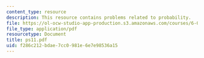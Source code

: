 ```yaml
---
content_type: resource
description: This resource contains problems related to probability.
file: https://ol-ocw-studio-app-production.s3.amazonaws.com/courses/6-041-probabilistic-systems-analysis-and-applied-probability-spring-2006/f286c212bdae7cc0981e6e7e98536a15_ps11.pdf
file_type: application/pdf
resourcetype: Document
title: ps11.pdf
uid: f286c212-bdae-7cc0-981e-6e7e98536a15
---
```

